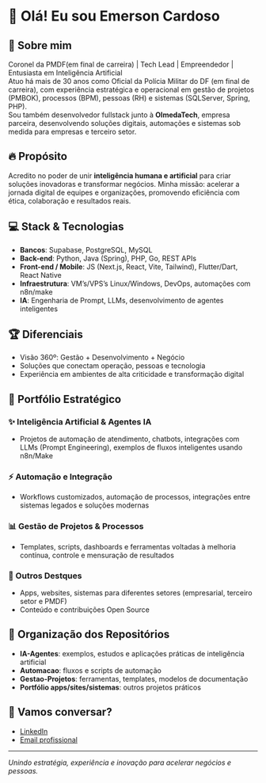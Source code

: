 # 👋 Olá! Eu sou Emerson Cardoso

## 🚀 Sobre mim
Coronel da PMDF(em final de carreira) | Tech Lead | Empreendedor | Entusiasta em Inteligência Artificial  
Atuo há mais de 30 anos como Oficial da Polícia Militar do DF (em final de carreira), com experiência estratégica e operacional em gestão de projetos (PMBOK), processos (BPM), pessoas (RH) e sistemas (SQLServer, Spring, PHP).  
Sou também desenvolvedor fullstack junto à **OlmedaTech**, empresa parceira, desenvolvendo soluções digitais, automações e sistemas sob medida para empresas e terceiro setor.

## 🔥 Propósito
Acredito no poder de unir **inteligência humana e artificial** para criar soluções inovadoras e transformar negócios. Minha missão: acelerar a jornada digital de equipes e organizações, promovendo eficiência com ética, colaboração e resultados reais.

## 💻 Stack & Tecnologias
- **Bancos**: Supabase, PostgreSQL, MySQL
- **Back-end**: Python, Java (Spring), PHP, Go, REST APIs
- **Front-end / Mobile**: JS (Next.js, React, Vite, Tailwind), Flutter/Dart, React Native
- **Infraestrutura**: VM’s/VPS’s Linux/Windows, DevOps, automações com n8n/make
- **IA**: Engenharia de Prompt, LLMs, desenvolvimento de agentes inteligentes

## 🏆 Diferenciais
- Visão 360º: Gestão + Desenvolvimento + Negócio
- Soluções que conectam operação, pessoas e tecnologia
- Experiência em ambientes de alta criticidade e transformação digital

## 📂 Portfólio Estratégico

### ✨ Inteligência Artificial & Agentes IA
- Projetos de automação de atendimento, chatbots, integrações com LLMs (Prompt Engineering), exemplos de fluxos inteligentes usando n8n/Make

### ⚡ Automação e Integração
- Workflows customizados, automação de processos, integrações entre sistemas legados e soluções modernas

### 📊 Gestão de Projetos & Processos
- Templates, scripts, dashboards e ferramentas voltadas à melhoria contínua, controle e mensuração de resultados

### 🚀 Outros Destques
- Apps, websites, sistemas para diferentes setores (empresarial, terceiro setor e PMDF)
- Conteúdo e contribuições Open Source

## 📑 Organização dos Repositórios
- **IA-Agentes**: exemplos, estudos e aplicações práticas de inteligência artificial
- **Automacao**: fluxos e scripts de automação
- **Gestao-Projetos**: ferramentas, templates, modelos de documentação
- **Portfólio apps/sites/sistemas**: outros projetos práticos

## 👥 Vamos conversar?
- [LinkedIn](https://www.linkedin.com/in/emerson-cardoso-%E2%99%BE%EF%B8%8F-56106753/)
- [Email profissional](mailto:emerson.cardoso@olmedatech.com)

---
*Unindo estratégia, experiência e inovação para acelerar negócios e pessoas.*

